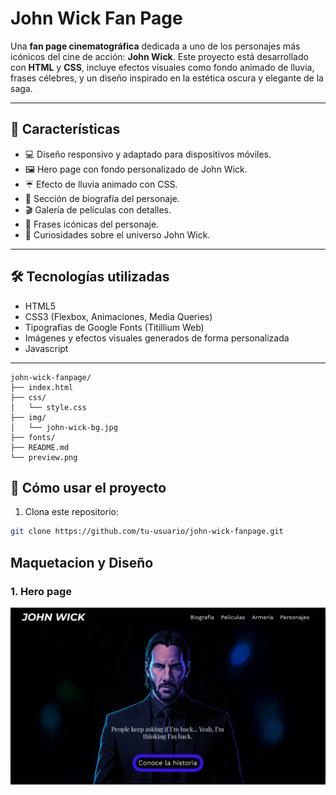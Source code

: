 #  John Wick Fan Page

Una **fan page cinematográfica** dedicada a uno de los personajes más icónicos del cine de acción: **John Wick**. Este proyecto está desarrollado con **HTML** y **CSS**, incluye efectos visuales como fondo animado de lluvia, frases célebres, y un diseño inspirado en la estética oscura y elegante de la saga.

---

## 🎯 Características

- 💻 Diseño responsivo y adaptado para dispositivos móviles.
- 🖼️ Hero page con fondo personalizado de John Wick.
- ☔ Efecto de lluvia animado con CSS.
- 📖 Sección de biografía del personaje.
- 🎬 Galería de películas con detalles.
- 🔫 Frases icónicas del personaje.
- 🧠 Curiosidades sobre el universo John Wick.

---

## 🛠️ Tecnologías utilizadas

- HTML5
- CSS3 (Flexbox, Animaciones, Media Queries)
- Tipografías de Google Fonts (Titillium Web)
- Imágenes y efectos visuales generados de forma personalizada
- Javascript

---
```
john-wick-fanpage/
├── index.html
├── css/
│   └── style.css
├── img/
│   └── john-wick-bg.jpg
├── fonts/
├── README.md
└── preview.png

```


## 🚀 Cómo usar el proyecto

1. Clona este repositorio:

```bash
git clone https://github.com/tu-usuario/john-wick-fanpage.git

```
## Maquetacion y Diseño

### 1. Hero page

![Home ](./Readme_images/Hero%20page.png)

